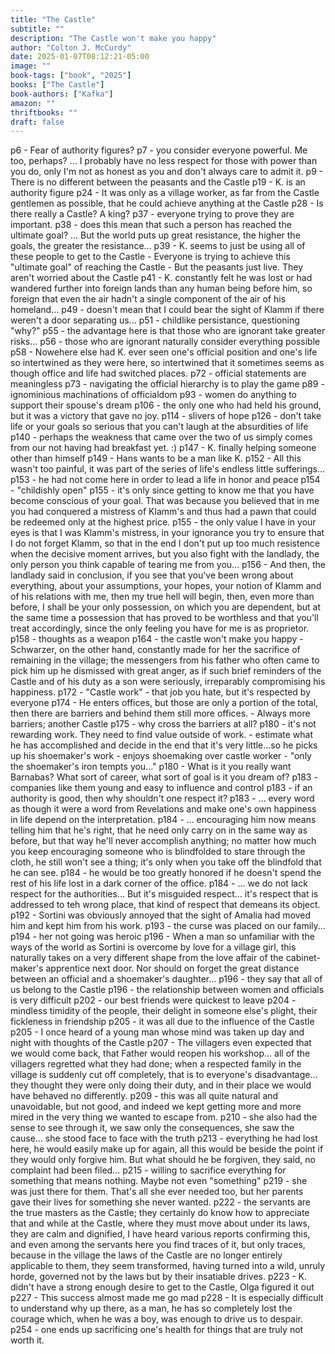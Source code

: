 ```yaml
---
title: "The Castle"
subtitle: ""
description: "The Castle won't make you happy"
author: "Colton J. McCurdy"
date: 2025-01-07T08:12:21-05:00
image: ""
book-tags: ["book", "2025"]
books: ["The Castle"]
book-authors: ["Kafka"]
amazon: ""
thriftbooks: ""
draft: false
---
```


p6 - Fear of authority figures?
p7 - you consider everyone powerful. Me too, perhaps? ... I probably have no less respect for those with power than you do, only I'm not as honest as you and don't always care to admit it.
p9 - There is no different between the peasants and the Castle
p19 - K. is an authority figure
p24 - It was only as a village worker, as far from the Castle gentlemen as possible, that he could achieve anything at the Castle
p28 - Is there really a Castle? A king?
p37 - everyone trying to prove they are important.
p38 - does this mean that such a person has reached the ultimate goal? ... But the world puts up great resistance, the higher the goals, the greater the resistance...
p39 - K. seems to just be using all of these people to get to the Castle
    - Everyone is trying to achieve this "ultimate goal" of reaching the Castle
    - But the peasants just live. They aren't worried about the Castle
p41 - K. constantly felt he was lost or had wandered further into foreign lands than any human being before him, so foreign that even the air hadn't a single component of the air of his homeland...
p49 - doesn't mean that I could bear the sight of Klamm if there weren't a door separating us...
p51 - childlike persistance, questioning "why?"
p55 - the advantage here is that those who are ignorant take greater risks...
p56 - those who are ignorant naturally consider everything possible
p58 - Nowehere else had K. ever seen one's official position and one's life so intertwined as they were here, so intertwined that it sometimes seems as though office and life had switched places.
p72 - official statements are meaningless
p73 - navigating the official hierarchy is to play the game
p89 - ignominious machinations of officialdom
p93 - women do anything to support their spouse's dream
p106 - the only one who had held his ground, but it was a victory that gave no joy.
p114 - slivers of hope
p126 - don't take life or your goals so serious that you can't laugh at the absurdities of life
p140 - perhaps the weakness that came over the two of us simply comes from our not having had breakfast yet. :)
p147 - K. finally helping someone other than himself
p149 - Hans wants to be a man like K.
p152 - All this wasn't too painful, it was part of the series of life's endless little sufferings...
p153 - he had not come here in order to lead a life in honor and peace
p154 - "childishly open"
p155 - it's only since getting to know me that you have become conscious of your goal. That was because you believed that in me you had conquered a mistress of Klamm's and thus had a pawn that could be redeemed only at the highest price.
p155 - the only value I have in your eyes is that I was Klamm's mistress, in your ignorance you try to ensure that I do not forget Klamm, so that in the end I don't put up too much resistence when the decisive moment arrives, but you also fight with the landlady, the only person you think capable of tearing me from you...
p156 - And then, the landlady said in conclusion, if you see that you've been wrong about everything, about your assumptions, your hopes, your notion of Klamm and of his relations with me, then my true hell will begin, then, even more than before, I shall be your only possession, on which you are dependent, but at the same time a possession that has proved to be worthless and that you'll treat accordingly, since the only feeling you have for me is as proprietor.
p158 - thoughts as a weapon
p164 - the castle won't make you happy
    - Schwarzer, on the other hand, constantly made for her the sacrifice of remaining in the village; the messengers from his father who often came to pick him up he dismissed with great anger, as if such brief reminders of the Castle and of his duty as a son were seriously, irreparably compromising his happiness.
p172 - "Castle work"
    - that job you hate, but it's respected by everyone
p174 - He enters offices, but those are only a portion of the total, then there are barriers and behind them still more offices.
    - Always more barriers; another Castle
p175 - why cross the barriers at all? 
p180 - it's not rewarding work. They need to find value outside of work.
    - estimate what he has accomplished and decide in the end that it's very little...so he picks up his shoemaker's work
    - enjoys shoemaking over castle worker - "only the shoemaker's iron tempts you..."
p180 - What is it you really want Barnabas? What sort of career, what sort of goal is it you dream of?
p183 - companies like them young and easy to influence and control
p183 - if an authority is good, then why shouldn't one respect it?
p183 - ... every word as though it were a word from Revelations and make one's own happiness in life depend on the interpretation.
p184 - ... encouraging him now means telling him that he's right, that he need only carry on in the same way as before, but that way he'll never accomplish anything; no matter how much you keep encouraging someone who is blindfolded to stare through the cloth, he still won't see a thing; it's only when you take off the blindfold that he can see. 
p184 - he would be too greatly honored if he doesn't spend the rest of his life lost in a dark corner of the office.
p184 - ... we do not lack respect for the authorities... But it's misguided respect... it's respect that is addressed to teh wrong place, that kind of respect that demeans its object.
p192 - Sortini was obviously annoyed that the sight of Amalia had moved him and kept him from his work.
p193 - the curse was placed on our family...
p194 - her not going was heroic
p196 - When a man so unfamiliar with the ways of the world as Sortini is overcome by love for a village girl, this naturally takes on a very different shape from the love affair of the cabinet-maker's apprentice next door. Nor should on forget the great distance between an official and a shoemaker's daughter...
p196 - they say that all of us belong to the Castle
p196 - the relationship between women and officials is very difficult
p202 - our best friends were quickest to leave
p204 - mindless timidity of the people, their delight in someone else's plight, their fickleness in friendship
p205 - it was all due to the influence of the Castle
p205 - I once heard of a young man whose mind was taken up day and night with thoughts of the Castle
p207 - The villagers even expected that we would come back, that Father would reopen his workshop... all of the villagers regretted what they had done; when a respected family in the village is suddenly cut off completely, that is to everyone's disadvantage... they thought they were only doing their duty, and in their place we would have behaved no differently.
p209 - this was all quite natural and unavoidable, but not good, and indeed we kept getting more and more mired in the very thing we wanted to escape from.
p210 - she also had the sense to see through it, we saw only the consequences, she saw the cause... she stood face to face with the truth
p213 - everything he had lost here, he would easily make up for again, all this would be beside the point if they would only forgive him. But what should he be forgiven, they said, no complaint had been filed...
p215 - willing to sacrifice everything for something that means nothing. Maybe not even "something"
p219 - she was just there for them. That's all she ever needed too, but her parents gave their lives for something she never wanted.
p222 - the servants are the true masters as the Castle; they certainly do know how to appreciate that and while at the Castle, where they must move about under its laws, they are calm and dignified, I have heard various reports confirming this, and even among the servants here you find traces of it, but only traces, because in the village the laws of the Castle are no longer entirely applicable to them, they seem transformed, having turned into a wild, unruly horde, governed not by the laws but by their insatiable drives.
p223 - K. didn't have a strong enough desire to get to the Castle, Olga figured it out
p227 - This success almost made me go mad
p228 - It is especially difficult to understand why up there, as a man, he has so completely lost the courage which, when he was a boy, was enough to drive us to despair.
p254 - one ends up sacrificing one's health for things that are truly not worth it.
